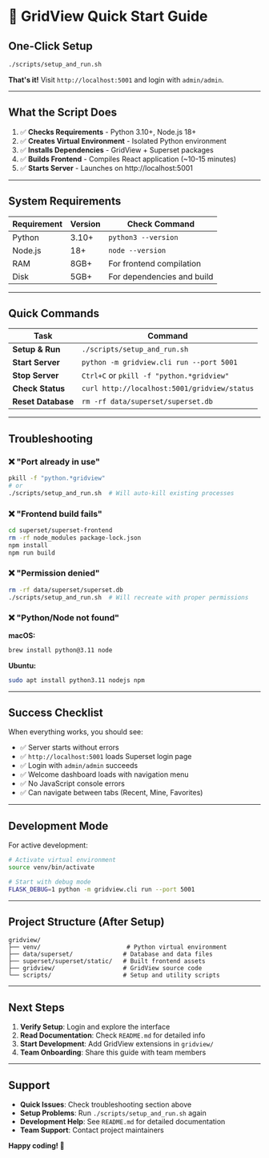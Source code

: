 # 🚀 GridView Quick Start Guide

## One-Click Setup

```bash
./scripts/setup_and_run.sh
```

**That's it!** Visit `http://localhost:5001` and login with `admin/admin`.

---

## What the Script Does

1. ✅ **Checks Requirements** - Python 3.10+, Node.js 18+
2. ✅ **Creates Virtual Environment** - Isolated Python environment
3. ✅ **Installs Dependencies** - GridView + Superset packages
4. ✅ **Builds Frontend** - Compiles React application (~10-15 minutes)
5. ✅ **Starts Server** - Launches on http://localhost:5001

---

## System Requirements

| Requirement | Version | Check Command |
|-------------|---------|---------------|
| Python | 3.10+ | `python3 --version` |
| Node.js | 18+ | `node --version` |
| RAM | 8GB+ | For frontend compilation |
| Disk | 5GB+ | For dependencies and build |

---

## Quick Commands

| Task | Command |
|------|---------|
| **Setup & Run** | `./scripts/setup_and_run.sh` |
| **Start Server** | `python -m gridview.cli run --port 5001` |
| **Stop Server** | `Ctrl+C` or `pkill -f "python.*gridview"` |
| **Check Status** | `curl http://localhost:5001/gridview/status` |
| **Reset Database** | `rm -rf data/superset/superset.db` |

---

## Troubleshooting

### ❌ "Port already in use"
```bash
pkill -f "python.*gridview"
# or
./scripts/setup_and_run.sh  # Will auto-kill existing processes
```

### ❌ "Frontend build fails"
```bash
cd superset/superset-frontend
rm -rf node_modules package-lock.json
npm install
npm run build
```

### ❌ "Permission denied"
```bash
rm -rf data/superset/superset.db
./scripts/setup_and_run.sh  # Will recreate with proper permissions
```

### ❌ "Python/Node not found"
**macOS:**
```bash
brew install python@3.11 node
```

**Ubuntu:**
```bash
sudo apt install python3.11 nodejs npm
```

---

## Success Checklist

When everything works, you should see:

- ✅ Server starts without errors
- ✅ `http://localhost:5001` loads Superset login page
- ✅ Login with `admin/admin` succeeds
- ✅ Welcome dashboard loads with navigation menu
- ✅ No JavaScript console errors
- ✅ Can navigate between tabs (Recent, Mine, Favorites)

---

## Development Mode

For active development:

```bash
# Activate virtual environment
source venv/bin/activate

# Start with debug mode
FLASK_DEBUG=1 python -m gridview.cli run --port 5001
```

---

## Project Structure (After Setup)

```
gridview/
├── venv/                        # Python virtual environment
├── data/superset/              # Database and data files
├── superset/superset/static/   # Built frontend assets
├── gridview/                   # GridView source code
└── scripts/                    # Setup and utility scripts
```

---

## Next Steps

1. **Verify Setup**: Login and explore the interface
2. **Read Documentation**: Check `README.md` for detailed info
3. **Start Development**: Add GridView extensions in `gridview/`
4. **Team Onboarding**: Share this guide with team members

---

## Support

- **Quick Issues**: Check troubleshooting section above
- **Setup Problems**: Run `./scripts/setup_and_run.sh` again
- **Development Help**: See `README.md` for detailed documentation
- **Team Support**: Contact project maintainers

**Happy coding! 🎉**
